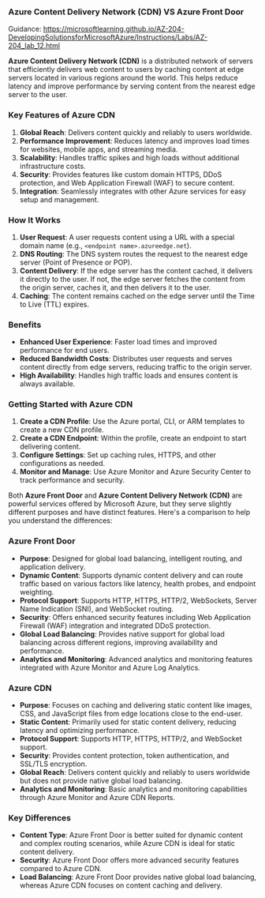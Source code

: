 ### Azure Content Delivery Network (CDN) VS Azure Front Door

Guidance:
https://microsoftlearning.github.io/AZ-204-DevelopingSolutionsforMicrosoftAzure/Instructions/Labs/AZ-204_lab_12.html

**Azure Content Delivery Network (CDN)** is a distributed network of servers that efficiently delivers web content to users by caching content at edge servers located in various regions around the world. This helps reduce latency and improve performance by serving content from the nearest edge server to the user.

### Key Features of Azure CDN

1. **Global Reach**: Delivers content quickly and reliably to users worldwide.
2. **Performance Improvement**: Reduces latency and improves load times for websites, mobile apps, and streaming media.
3. **Scalability**: Handles traffic spikes and high loads without additional infrastructure costs.
4. **Security**: Provides features like custom domain HTTPS, DDoS protection, and Web Application Firewall (WAF) to secure content.
5. **Integration**: Seamlessly integrates with other Azure services for easy setup and management.

### How It Works

1. **User Request**: A user requests content using a URL with a special domain name (e.g., `<endpoint name>.azureedge.net`).
2. **DNS Routing**: The DNS system routes the request to the nearest edge server (Point of Presence or POP).
3. **Content Delivery**: If the edge server has the content cached, it delivers it directly to the user. If not, the edge server fetches the content from the origin server, caches it, and then delivers it to the user.
4. **Caching**: The content remains cached on the edge server until the Time to Live (TTL) expires.

### Benefits

- **Enhanced User Experience**: Faster load times and improved performance for end users.
- **Reduced Bandwidth Costs**: Distributes user requests and serves content directly from edge servers, reducing traffic to the origin server.
- **High Availability**: Handles high traffic loads and ensures content is always available.

### Getting Started with Azure CDN

1. **Create a CDN Profile**: Use the Azure portal, CLI, or ARM templates to create a new CDN profile.
2. **Create a CDN Endpoint**: Within the profile, create an endpoint to start delivering content.
3. **Configure Settings**: Set up caching rules, HTTPS, and other configurations as needed.
4. **Monitor and Manage**: Use Azure Monitor and Azure Security Center to track performance and security.

Both **Azure Front Door** and **Azure Content Delivery Network (CDN)** are powerful services offered by Microsoft Azure, but they serve slightly different purposes and have distinct features. Here's a comparison to help you understand the differences:

### Azure Front Door
- **Purpose**: Designed for global load balancing, intelligent routing, and application delivery.
- **Dynamic Content**: Supports dynamic content delivery and can route traffic based on various factors like latency, health probes, and endpoint weighting.
- **Protocol Support**: Supports HTTP, HTTPS, HTTP/2, WebSockets, Server Name Indication (SNI), and WebSocket routing.
- **Security**: Offers enhanced security features including Web Application Firewall (WAF) integration and integrated DDoS protection.
- **Global Load Balancing**: Provides native support for global load balancing across different regions, improving availability and performance.
- **Analytics and Monitoring**: Advanced analytics and monitoring features integrated with Azure Monitor and Azure Log Analytics.

### Azure CDN
- **Purpose**: Focuses on caching and delivering static content like images, CSS, and JavaScript files from edge locations close to the end-user.
- **Static Content**: Primarily used for static content delivery, reducing latency and optimizing performance.
- **Protocol Support**: Supports HTTP, HTTPS, HTTP/2, and WebSocket support.
- **Security**: Provides content protection, token authentication, and SSL/TLS encryption.
- **Global Reach**: Delivers content quickly and reliably to users worldwide but does not provide native global load balancing.
- **Analytics and Monitoring**: Basic analytics and monitoring capabilities through Azure Monitor and Azure CDN Reports.

### Key Differences
- **Content Type**: Azure Front Door is better suited for dynamic content and complex routing scenarios, while Azure CDN is ideal for static content delivery.
- **Security**: Azure Front Door offers more advanced security features compared to Azure CDN.
- **Load Balancing**: Azure Front Door provides native global load balancing, whereas Azure CDN focuses on content caching and delivery.


